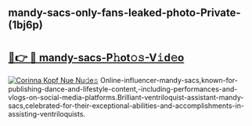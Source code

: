 ## mandy-sacs-only-fans​-leaked-photo​-Private-(1bj6p)


# <h2><a href="https://mediaupload.pro?title=mandy-sacs&ref=git">🔗👉 🔴 mandy-sacs-P𝚑ot𝚘𝚜-V𝚒d𝚎o</a></h2>

[![Corinna Kopf Nue Nu𝚍e𝚜](https://i.imgur.com/0qMVB7G.gif)](https://mediaupload.pro?title=mandy-sacs&ref=git)
Online-influencer-mandy-sacs,known-for-publishing-dance-and-lifestyle-content,-including-performances-and-vlogs-on-social-media-platforms.Brilliant-ventriloquist-assistant-mandy-sacs,celebrated-for-their-exceptional-abilities-and-accomplishments-in-assisting-ventriloquists.  